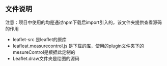 ## 文件说明

注意：项目中使用的均是通过npm下载后import引入的，该文件夹提供查看源码的作用

* leaflet-src 是leaflet的原库
* leafleat.measurecontrol.js 是下载的库，使用的plugin文件夹下的mesureControl是根据此定制的
* Leaflet.draw文件夹是绘图的源码
 